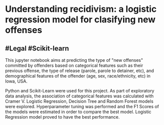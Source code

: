 # Understanding recidivism: a logistic regression model for clasifying new offenses
## #Legal #Scikit-learn 

This jupyter notebook aims at predicting the type of "new offenses" committed by offenders based on categorical features such as their previous offense, 
the type of release (parole, parole to detainer, etc), and demographical features of the offender (age, sex, race/ethnicity, etc) in Iowa, USA. 

Python and Scikit-Learn were used for this project. As part of exploratory data analysis, the association of categorical features was calculated with Cramer V. 
Logistic Regression, Decision Tree and Random Forest models were explored. Hyperparameter tuning was performed and the F1 Scores of the models were estimated
in order to compare the best model. Logistic Regression model proved to have the best performance.
